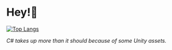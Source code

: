 # Hey!👋
[![Top Langs](https://github-readme-stats.vercel.app/api/top-langs/?username=simhozebs&theme=dark&layout=compact&hide=shaderlab,hlsl&langs_count=8)](https://github.com/anuraghazra/github-readme-stats)

*C# takes up more than it should because of some Unity assets.*
